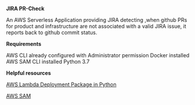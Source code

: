 **JIRA PR-Check**

An AWS Serverless Application providing JIRA detecting ,when github PRs for product and infrastructure are not associated with a valid JIRA issue,
it reports back to github commit status.


**Requirements**

AWS CLI already configured with Administrator permission
Docker installed
AWS SAM CLI installed
Python 3.7


**Helpful resources**

[AWS Lambda Deployment Package in Python](https://docs.aws.amazon.com/lambda/latest/dg/lambda-python-how-to-create-deployment-package.html)

[AWS SAM](https://docs.aws.amazon.com/serverless-application-model/latest/developerguide/what-is-sam.html)

